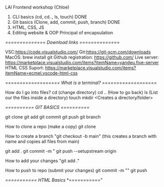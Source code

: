 LAI Frontend workshop (Chloe)

1) CLI basics (cd, cd.., ls, touch) DONE
2) Git basics (Clone, add, commit, push, branch) DONE
3) HTML, CSS, JS
4) Editing website & OOP Principal of encapsulation

*==============*
*Download links*
*==============*

VSC:https://code.visualstudio.com/
Git:https://git-scm.com/downloads
MacOS: brew install git
Github registration: https://github.com/
Live server: https://marketplace.visualstudio.com/items?itemName=yandeu.five-server
HTML CSS Suport: https://marketplace.visualstudio.com/items?itemName=ecmel.vscode-html-css

*===================*
*What is a terminal?*
*===================*

How do I go into files?
cd <file location> (change directory)
cd .. (How to go back)
ls (List our the files inside a directory)
touch <file name>
mkdir <Creates a directory/folder>

*==========*
*GIT BASICS*
*==========*

git clone 
git add
git commit
git push
git branch

How to clone a repo (make a copy)
git clone <github link>

How to create a branch 
"git checkout -b <Name > main" (this creates a branch with name <name> and copies all files from main)

git add .
git commit -m "<Description of your task>
git push --setupstream origin <branch name>

How to add your changes
"git add ."

How to push to repo (submit your changes)
git commit -m "<message>"
git push

*===========*
*HTML Basics*
*==========="